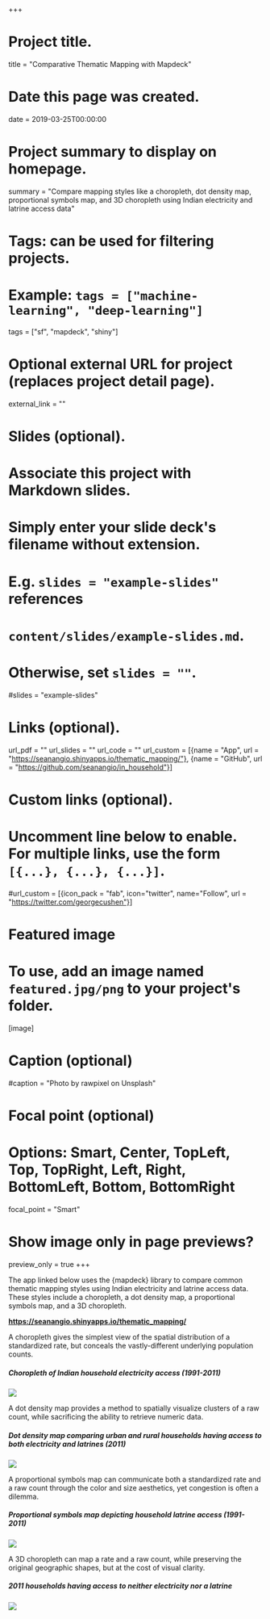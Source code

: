 +++
# Project title.
title = "Comparative Thematic Mapping with Mapdeck"

# Date this page was created.
date = 2019-03-25T00:00:00

# Project summary to display on homepage.
summary = "Compare mapping styles like a choropleth, dot density map, proportional symbols map, and 3D choropleth using Indian electricity and latrine access data"

# Tags: can be used for filtering projects.
# Example: `tags = ["machine-learning", "deep-learning"]`
tags = ["sf", "mapdeck", "shiny"]

# Optional external URL for project (replaces project detail page).
external_link = ""

# Slides (optional).
#   Associate this project with Markdown slides.
#   Simply enter your slide deck's filename without extension.
#   E.g. `slides = "example-slides"` references 
#   `content/slides/example-slides.md`.
#   Otherwise, set `slides = ""`.
#slides = "example-slides"

# Links (optional).
url_pdf = ""
url_slides = ""
url_code = ""
url_custom = [{name = "App", url = "https://seanangio.shinyapps.io/thematic_mapping/"},
              {name = "GitHub", url = "https://github.com/seanangio/in_household"}]


# Custom links (optional).
#   Uncomment line below to enable. For multiple links, use the form `[{...}, {...}, {...}]`.
#url_custom = [{icon_pack = "fab", icon="twitter", name="Follow", url = "https://twitter.com/georgecushen"}]

# Featured image
# To use, add an image named `featured.jpg/png` to your project's folder. 
[image]
  # Caption (optional)
  #caption = "Photo by rawpixel on Unsplash"
  
  # Focal point (optional)
  # Options: Smart, Center, TopLeft, Top, TopRight, Left, Right, BottomLeft, Bottom, BottomRight
  focal_point = "Smart"
  
  # Show image only in page previews?
  preview_only = true
+++

The app linked below uses the {mapdeck} library to compare common thematic mapping styles using Indian electricity and latrine access data. These styles include a choropleth, a dot density map, a proportional symbols map, and a 3D choropleth.

**https://seanangio.shinyapps.io/thematic_mapping/**

A choropleth gives the simplest view of the spatial distribution of a standardized rate, but conceals the vastly-different underlying population counts.

##### Choropleth of Indian household electricity access (1991-2011)
![](electricity.gif)

A dot density map provides a method to spatially visualize clusters of a raw count, while sacrificing the ability to retrieve numeric data.

##### Dot density map comparing urban and rural households having access to both electricity and latrines (2011)
![](both_neither.gif)

A proportional symbols map can communicate both a standardized rate and a raw count through the color and size aesthetics, yet congestion is often a dilemma.

##### Proportional symbols map depicting household latrine access (1991-2011)
![](latrines.gif)

A 3D choropleth can map a rate and a raw count, while preserving the original geographic shapes, but at the cost of visual clarity.

##### 2011 households having access to neither electricity nor a latrine
![](neither3d.gif)
